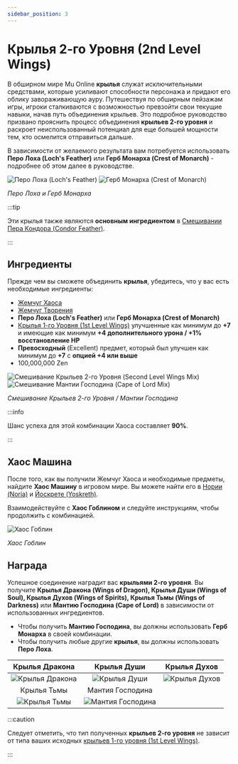 ```yaml
---
sidebar_position: 3
---
```


# Крылья 2-го Уровня (2nd Level Wings)

В обширном мире Mu Online **крылья** служат исключительными средствами, которые усиливают способности персонажа и придают его облику завораживающую ауру. Путешествуя по обширным пейзажам игры, игроки сталкиваются с возможностью превзойти свои текущие навыки, начав путь объединения крыльев. Это подробное руководство призвано прояснить процесс объединения **крыльев 2-го уровня** и раскроет неиспользованный потенциал для еще большей мощности тем, кто осмелится отправиться дальше.

В зависимости от желаемого результата вам потребуется использовать **Перо Лоха (Loch's Feather)** или **Герб Монарха (Crest of Monarch)** - подробнее об этом далее в руководстве.

![Перо Лоха (Loch's Feather)](/img/items/others/lochs-feather.png)
![Герб Монарха (Crest of Monarch)](/img/items/others/crest-of-monarch.png)

_Перо Лоха и Герб Монарха_

:::tip

Эти крылья также являются **основным ингредиентом** в [Смешивании Пера Кондора (Condor Feather)](/crafting/wings/condor-feather).

:::

## Ингредиенты

Прежде чем вы сможете объединить **крылья**, убедитесь, что у вас есть необходимые ингредиенты:

- [Жемчуг Хаоса](/items/jewels/regular-jewels/jewel-of-chaos)
- [Жемчуг Творения](/items/jewels/regular-jewels/jewel-of-creation)
- **Перо Лоха (Loch's Feather)** или **Герб Монарха (Crest of Monarch)**
- [Крылья 1-го Уровня (1st Level Wings)](/crafting/wings/first-level-wings) улучшенные как минимум до **+7** и имеющие как минимум **+4 дополнительного урона / +1% восстановление HP**
- **Превосходный** (Excellent) предмет, который был улучшен как минимум до **+7** с **опцией +4 или выше**
- 100,000,000 Zen

![Смешивание Крыльев 2-го Уровня (Second Level Wings Mix)](/img/crafting/second-level-wings.png)
![Смешивание Мантии Господина (Cape of Lord Mix)](/img/crafting/second-level-wings-dl.png)

_Смешивание Крыльев 2-го Уровня / Мантии Господина_

:::info

Шанс успеха для этой комбинации Хаоса составляет **90%**.

:::

## Хаос Машина

После того, как вы получили Жемчуг Хаоса и необходимые предметы, найдите **Хаос Машину** в игровом мире. Вы можете найти его в [Нории (Noria)](/maps/noria) и [Йоскрете (Yoskreth)](/maps/yoskreth).

Взаимодействуйте с **Хаос Гоблином** и следуйте инструкциям, чтобы продолжить с комбинацией.

![Хаос Гоблин](/img/crafting/chaos-goblin.png)

_Хаос Гоблин_

## Награда

Успешное соединение наградит вас **крыльями 2-го уровня**. Вы получите **Крылья Дракона (Wings of Dragon), Крылья Души (Wings of Soul), Крылья Духов (Wings of Spirits), Крылья Тьмы (Wings of Darkness)** или **Мантию Господина (Cape of Lord)** в зависимости от использованных ингредиентов.

- Чтобы получить **Мантию Господина**, вы должны использовать **Герб Монарха** в своей комбинации.
- Чтобы получить любые другие **крылья**, вы должны использовать **Перо Лоха**.

|                     Крылья Дракона                      |                      Крылья Души                       |                     Крылья Духов                      |
| :-----------------------------------------------------: | :----------------------------------------------------: | :---------------------------------------------------: |
| ![Крылья Дракона](/img/items/wings/wings-of-dragon.png) |   ![Крылья Души](/img/items/wings/wings-of-soul.png)   | ![Крылья Духов](/img/items/wings/wings-of-spirit.png) |
|                       Крылья Тьмы                       |                    Мантия Господина                    |
| ![Крылья Тьмы](/img/items/wings/wings-of-darkness.png)  | ![Мантия Господина](/img/items/wings/cape-of-lord.png) |

:::caution

Следует отметить, что тип полученных **крыльев 2-го уровня** не зависит от типа ваших исходных [крыльев 1-го уровня (1st Level Wings)](/crafting/wings/first-level-wings).

:::
